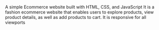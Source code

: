 A simple Ecommerce website built with HTML, CSS, and JavaScript
It is a fashion ecommerce website that enables users to explore products, view product details, as well as add products to cart. It is responsive for all viewports
